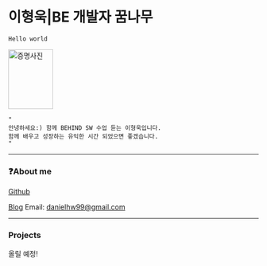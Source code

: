 # 이형욱|BE 개발자 꿈나무

```Hello world```

<img src="https://github.com/user-attachments/assets/49ed6a9a-ce2c-4767-b5b6-2f08d460e6b9" width="90" height="120" alt="증명사진">


```
"
안녕하세요:) 함께 BEHIND SW 수업 듣는 이형욱입니다.
함께 배우고 성장하는 유익한 시간 되었으면 좋겠습니다.
"
```

---
### ❓About me

[Github](https://github.com/danielhw99/Lee-HyungWook)

[Blog](https://velog.io/@danielhw99/posts)
Email: danielhw99@gmail.com

---
### Projects
올릴 예정!
